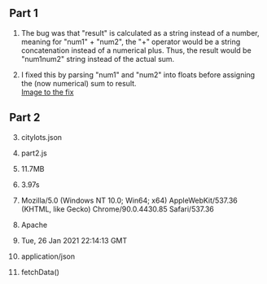 ## Part 1
1. The bug was that "result" is calculated as a string instead of a number, meaning for "num1" + "num2", the "+" operator would be a string concatenation instead of a numerical plus. Thus, the result would be "num1num2" string instead of the actual sum.

2. I fixed this by parsing "num1" and "num2" into floats before assigning the (now numerical) sum to result. \
   [Image to the fix](part3-fix.JPG)

## Part 2
3. citylots.json

4. part2.js

5. 11.7MB

6. 3.97s
   
7. Mozilla/5.0 (Windows NT 10.0; Win64; x64) AppleWebKit/537.36 (KHTML, like Gecko) Chrome/90.0.4430.85 Safari/537.36

8. Apache

9. Tue, 26 Jan 2021 22:14:13 GMT

10. application/json

11. fetchData()



